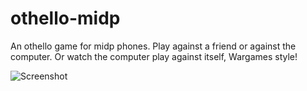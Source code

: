 othello-midp
============

An othello game for midp phones. Play against a friend or against the computer. Or watch the computer play against itself, Wargames style!

![Screenshot](https://raw.github.com/bjornhusberg/othello-midp/blob/master/screen2.jpg)

